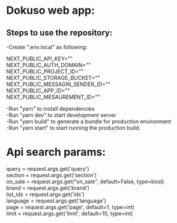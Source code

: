 # Dokuso web app:  
## Steps to use the repository:  
-Create ".env.local" as following:  
  
NEXT_PUBLIC_API_KEY=""  
NEXT_PUBLIC_AUTH_DOMAIN=""  
NEXT_PUBLIC_PROJECT_ID=""  
NEXT_PUBLIC_STORAGE_BUCKET=""  
NEXT_PUBLIC_MESSAGIN_SENDER_ID=""  
NEXT_PUBLIC_APP_ID=""  
NEXT_PUBLIC_MESAUREMENT_ID=""  
  
-Run "yarn" to install dependencies  
-Run "yarn dev" to start development server  
-Run "yarn build" to generate a bundle for production environment  
-Run "yarn start" to start running the production build.

# Api search params:  
query = request.args.get('query')  
section = request.args.get('section')  
on_sale = request.args.get("on_sale", default=False, type=bool)  
brand = request.args.get('brand')  
list_ids = request.args.get('ids')  
language = request.args.get('language')  
page = request.args.get('page', default=1, type=int)  
limit = request.args.get('limit', default=10, type=int)  